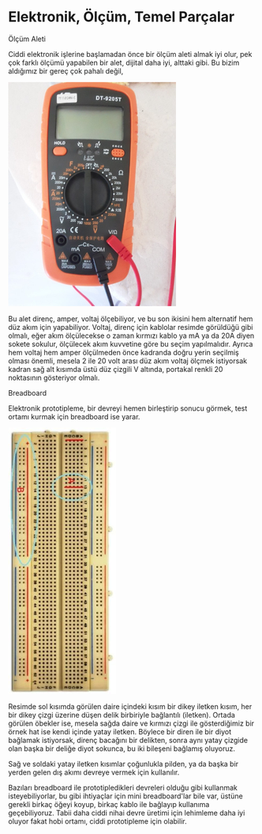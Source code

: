 # Elektronik, Ölçüm, Temel Parçalar

Ölçüm Aleti

Ciddi elektronik işlerine başlamadan önce bir ölçüm aleti almak iyi
olur, pek çok farklı ölçümü yapabilen bir alet, dijital daha iyi,
alttaki gibi. Bu bizim aldığımız bir gereç çok pahalı değil,

<img width="340" src="multimeter.jpg"/>

Bu alet direnç, amper, voltaj ölçebiliyor, ve bu son ikisini hem
alternatif hem düz akım için yapabiliyor. Voltaj, direnç için kablolar
resimde görüldüğü gibi olmalı, eğer akım ölçülecekse o zaman kırmızı
kablo ya mA ya da 20A diyen sokete sokulur, ölçülecek akım kuvvetine
göre bu seçim yapılmalıdır. Ayrıca hem voltaj hem amper ölçülmeden
önce kadranda doğru yerin seçilmiş olması önemli, mesela 2 ile 20 volt
arası düz akım voltaj ölçmek istiyorsak kadran sağ alt kısımda üstü
düz çizgili V altında, portakal renkli 20 noktasının gösteriyor olmalı.

Breadboard

Elektronik prototipleme, bir devreyi hemen birleştirip sonucu görmek,
test ortamı kurmak için breadboard ise yarar.

![](breadboard.jpg)

Resimde sol kısımda görülen daire içindeki kısım bir dikey iletken
kısım, her bir dikey çizgi üzerine düşen delik birbiriyle bağlantılı
(iletken). Ortada görülen öbekler ise, mesela sağda daire ve kırmızı
çizgi ile gösterdiğimiz bir örnek hat ise kendi içinde yatay
iletken. Böylece bir diren ile bir diyot bağlamak istiyorsak, direnç
bacağını bir delikten, sonra aynı yatay çizgide olan başka bir deliğe
diyot sokunca, bu iki bileşeni bağlamış oluyoruz.

Sağ ve soldaki yatay iletken kısımlar çoğunlukla pilden, ya da başka
bir yerden gelen dış akımı devreye vermek için kullanılır.

Bazıları breadboard ile prototipledikleri devreleri olduğu gibi
kullanmak isteyebiliyorlar, bu gibi ihtiyaçlar için mini
breadboard'lar bile var, üstüne gerekli birkaç öğeyi koyup, birkaç
kablo ile bağlayıp kullanıma geçebiliyoruz. Tabii daha ciddi nihai
devre üretimi için lehimleme daha iyi oluyor fakat hobi ortamı, ciddi
prototipleme için olabilir.



